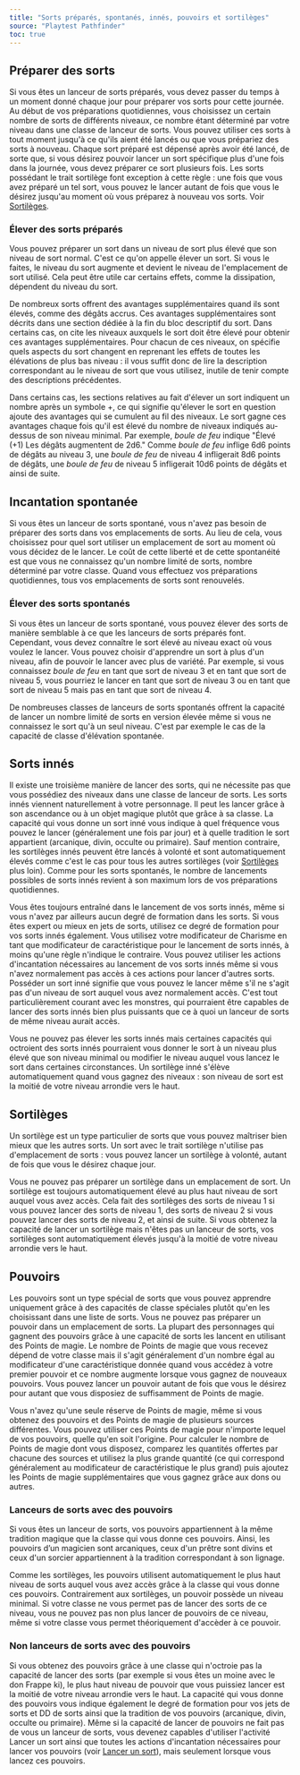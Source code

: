 ```yaml
---
title: "Sorts préparés, spontanés, innés, pouvoirs et sortilèges"
source: "Playtest Pathfinder"
toc: true
---
```


## Préparer des sorts

Si vous êtes un lanceur de sorts préparés, vous devez passer du temps à un moment donné chaque jour pour préparer vos sorts pour cette journée. Au début de vos préparations quotidiennes, vous choisissez un certain nombre de sorts de différents niveaux, ce nombre étant déterminé par votre niveau dans une classe de lanceur de sorts. Vous pouvez utiliser ces sorts à tout moment jusqu'à ce qu'ils aient été lancés ou que vous prépariez des sorts à nouveau. Chaque sort préparé est dépensé après avoir été lancé, de sorte que, si vous désirez pouvoir lancer un sort spécifique plus d'une fois dans la journée, vous devez préparer ce sort plusieurs fois. Les sorts possédant le trait sortilège font exception à cette règle : une fois que vous avez préparé un tel sort, vous pouvez le lancer autant de fois que vous le désirez jusqu'au moment où vous préparez à nouveau vos sorts. Voir [Sortilèges](#sortilèges).

### Élever des sorts préparés

Vous pouvez préparer un sort dans un niveau de sort plus élevé que son niveau de sort normal. C'est ce qu'on appelle élever un sort. Si vous le faites, le niveau du sort augmente et devient le niveau de l'emplacement de sort utilisé. Cela peut être utile car certains effets, comme la dissipation, dépendent du niveau du sort.

De nombreux sorts offrent des avantages supplémentaires quand ils sont élevés, comme des dégâts accrus. Ces avantages supplémentaires sont décrits dans une section dédiée à la fin du bloc descriptif du sort. Dans certains cas, on cite les niveaux auxquels le sort doit être élevé pour obtenir ces avantages supplémentaires. Pour chacun de ces niveaux, on spécifie quels aspects du sort changent en reprenant les effets de toutes les élévations de plus bas niveau : il vous suffit donc de lire la description correspondant au le niveau de sort que vous utilisez, inutile de tenir compte des descriptions précédentes.

Dans certains cas, les sections relatives au fait d'élever un sort indiquent un nombre après un symbole +, ce qui signifie qu'élever le sort en question ajoute des avantages qui se cumulent au fil des niveaux. Le sort gagne ces avantages chaque fois qu'il est élevé du nombre de niveaux indiqués au-dessus de son niveau minimal. Par exemple, *boule de feu* indique "Élevé (+1) Les dégâts augmentent de 2d6." Comme *boule de feu* inflige 6d6 points de dégâts au niveau 3, une *boule de feu* de niveau 4 infligerait 8d6 points de dégâts, une *boule de feu* de niveau 5 infligerait 10d6 points de dégâts et ainsi de suite.

## Incantation spontanée

Si vous êtes un lanceur de sorts spontané, vous n'avez pas besoin de préparer des sorts dans vos emplacements de sorts. Au lieu de cela, vous choisissez pour quel sort utiliser un emplacement de sort au moment où vous décidez de le lancer. Le coût de cette liberté et de cette spontanéité est que vous ne connaissez qu'un nombre limité de sorts, nombre déterminé par votre classe. Quand vous effectuez vos préparations quotidiennes, tous vos emplacements de sorts sont renouvelés.

### Élever des sorts spontanés

Si vous êtes un lanceur de sorts spontané, vous pouvez élever des sorts de manière semblable à ce que les lanceurs de sorts préparés font. Cependant, vous devez connaître le sort élevé au niveau exact où vous voulez le lancer. Vous pouvez choisir d'apprendre un sort à plus d'un niveau, afin de pouvoir le lancer avec plus de variété. Par exemple, si vous connaissez *boule de feu* en tant que sort de niveau 3 et en tant que sort de niveau 5, vous pourriez le lancer en tant que sort de niveau 3 ou en tant que sort de niveau 5 mais pas en tant que sort de niveau 4.

De nombreuses classes de lanceurs de sorts spontanés offrent la capacité de lancer un nombre limité de sorts en version élevée même si vous ne connaissez le sort qu'à un seul niveau. C'est par exemple le cas de la capacité de classe d'élévation spontanée.

## Sorts innés

Il existe une troisième manière de lancer des sorts, qui ne nécessite pas que vous possédiez des niveaux dans une classe de lanceur de sorts. Les sorts innés viennent naturellement à votre personnage. Il peut les lancer grâce à son ascendance ou à un objet magique plutôt que grâce à sa classe. La capacité qui vous donne un sort inné vous indique à quel fréquence vous pouvez le lancer (généralement une fois par jour) et à quelle tradition le sort appartient (arcanique, divin, occulte ou primaire). Sauf mention contraire, les sortilèges innés peuvent être lancés à volonté et sont automatiquement élevés comme c'est le cas pour tous les autres sortilèges (voir [Sortilèges](#sortilèges) plus loin). Comme pour les sorts spontanés, le nombre de lancements possibles de sorts innés revient à son maximum lors de vos préparations quotidiennes.

Vous êtes toujours entraîné dans le lancement de vos sorts innés, même si vous n'avez par ailleurs aucun degré de formation dans les sorts. Si vous êtes expert ou mieux en jets de sorts, utilisez ce degré de formation pour vos sorts innés également. Vous utilisez votre modificateur de Charisme en tant que modificateur de caractéristique pour le lancement de sorts innés, à moins qu'une règle n'indique le contraire. Vous pouvez utiliser les actions d'incantation nécessaires au lancement de vos sorts innés même si vous n'avez normalement pas accès à ces actions pour lancer d'autres sorts. Posséder un sort inné signifie que vous pouvez le lancer même s'il ne s'agit pas d'un niveau de sort auquel vous avez normalement accès. C'est tout particulièrement courant avec les monstres, qui pourraient être capables de lancer des sorts innés bien plus puissants que ce à quoi un lanceur de sorts de même niveau aurait accès.

Vous ne pouvez pas élever les sorts innés mais certaines capacités qui octroient des sorts innés pourraient vous donner le sort à un niveau plus élevé que son niveau minimal ou modifier le niveau auquel vous lancez le sort dans certaines circonstances. Un sortilège inné s'élève automatiquement quand vous gagnez des niveaux : son niveau de sort est la moitié de votre niveau arrondie vers le haut.

## Sortilèges

Un sortilège est un type particulier de sorts que vous pouvez maîtriser bien mieux que les autres sorts. Un sort avec le trait sortilège n'utilise pas d'emplacement de sorts : vous pouvez lancer un sortilège à volonté, autant de fois que vous le désirez chaque jour.

Vous ne pouvez pas préparer un sortilège dans un emplacement de sort. Un sortilège est toujours automatiquement élevé au plus haut niveau de sort auquel vous avez accès. Cela fait des sortilèges des sorts de niveau 1 si vous pouvez lancer des sorts de niveau 1, des sorts de niveau 2 si vous pouvez lancer des sorts de niveau 2, et ainsi de suite. Si vous obtenez la capacité de lancer un sortilège mais n'êtes pas un lanceur de sorts, vos sortilèges sont automatiquement élevés jusqu'à la moitié de votre niveau arrondie vers le haut.

## Pouvoirs

Les pouvoirs sont un type spécial de sorts que vous pouvez apprendre uniquement grâce à des capacités de classe spéciales plutôt qu'en les choisissant dans une liste de sorts. Vous ne pouvez pas préparer un pouvoir dans un emplacement de sorts. La plupart des personnages qui gagnent des pouvoirs grâce à une capacité de sorts les lancent en utilisant des Points de magie. Le nombre de Points de magie que vous recevez dépend de votre classe mais il s'agit généralement d'un nombre égal au modificateur d'une caractéristique donnée quand vous accédez à votre premier pouvoir et ce nombre augmente lorsque vous gagnez de nouveaux pouvoirs. Vous pouvez lancer un pouvoir autant de fois que vous le désirez pour autant que vous disposiez de suffisamment de Points de magie.

Vous n'avez qu'une seule réserve de Points de magie, même si vous obtenez des pouvoirs et des Points de magie de plusieurs sources différentes. Vous pouvez utiliser ces Points de magie pour n'importe lequel de vos pouvoirs, quelle qu'en soit l'origine. Pour calculer le nombre de Points de magie dont vous disposez, comparez les quantités offertes par chacune des sources et utilisez la plus grande quantité (ce qui correspond généralement au modificateur de caractéristique le plus grand) puis ajoutez les Points de magie supplémentaires que vous gagnez grâce aux dons ou autres.

### Lanceurs de sorts avec des pouvoirs

Si vous êtes un lanceur de sorts, vos pouvoirs appartiennent à la même tradition magique que la classe qui vous donne ces pouvoirs. Ainsi, les pouvoirs d’un magicien sont arcaniques, ceux d'un prêtre sont divins et ceux d'un sorcier appartiennent à la tradition correspondant à son lignage.

Comme les sortilèges, les pouvoirs utilisent automatiquement le plus haut niveau de sorts auquel vous avez accès grâce à la classe qui vous donne ces pouvoirs. Contrairement aux sortilèges, un pouvoir possède un niveau minimal. Si votre classe ne vous permet pas de lancer des sorts de ce niveau, vous ne pouvez pas non plus lancer de pouvoirs de ce niveau, même si votre classe vous permet théoriquement d'accèder à ce pouvoir.

### Non lanceurs de sorts avec des pouvoirs

Si vous obtenez des pouvoirs grâce à une classe qui n'octroie pas la capacité de lancer des sorts (par exemple si vous êtes un moine avec le don Frappe ki), le plus haut niveau de pouvoir que vous puissiez lancer est la moitié de votre niveau arrondie vers le haut. La capacité qui vous donne des pouvoirs vous indique également le degré de formation pour vos jets de sorts et DD de sorts ainsi que la tradition de vos pouvoirs (arcanique, divin, occulte ou primaire). Même si la capacité de lancer de pouvoirs ne fait pas de vous un lanceur de sorts, vous devenez capables d'utiliser l'activité Lancer un sort ainsi que toutes les actions d'incantation nécessaires pour lancer vos pouvoirs (voir [Lancer un sort](lancer-un-sort.html)), mais seulement lorsque vous lancez ces pouvoirs.
